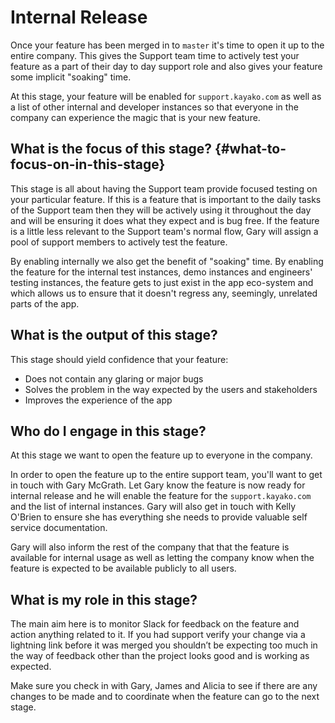 # Internal Release

Once your feature has been merged in to `master` it's time to open it up to the entire company. This gives the Support team time to actively test your feature as a part of their day to day support role and also gives your feature some implicit "soaking" time.

At this stage, your feature will be enabled for `support.kayako.com` as well as a list of other internal and developer instances so that everyone in the company can experience the magic that is your new feature.

## What is the focus of this stage? {#what-to-focus-on-in-this-stage}

This stage is all about having the Support team provide focused testing on your particular feature. If this is a feature that is important to the daily tasks of the Support team then they will be actively using it throughout the day and will be ensuring it does what they expect and is bug free. If the feature is a little less relevant to the Support team's normal flow, Gary will assign a pool of support members to actively test the feature.

By enabling internally we also get the benefit of "soaking" time. By enabling the feature for the internal test instances, demo instances and engineers' testing instances, the feature gets to just exist in the app eco-system and which allows us to ensure that it doesn't regress any, seemingly, unrelated parts of the app. 

## What is the output of this stage?

This stage should yield confidence that your feature:

* Does not contain any glaring or major bugs
* Solves the problem in the way expected by the users and stakeholders
* Improves the experience of the app

## Who do I engage in this stage?

At this stage we want to open the feature up to everyone in the company.

In order to open the feature up to the entire support team, you'll want to get in touch with Gary McGrath. Let Gary know the feature is now ready for internal release and he will enable the feature for the `support.kayako.com` and the list of internal instances. Gary will also get in touch with Kelly O'Brien to ensure she has everything she needs to provide valuable self service documentation.

Gary will also inform the rest of the company that that the feature is available for internal usage as well as letting the company know when the feature is expected to be available publicly to all users.

## What is my role in this stage?

The main aim here is to monitor Slack for feedback on the feature and action anything related to it. If you had support verify your change via a lightning link before it was merged you shouldn’t be expecting too much in the way of feedback other than the project looks good and is working as expected.

Make sure you check in with Gary, James and Alicia to see if there are any changes to be made and to coordinate when the feature can go to the next stage.

